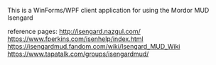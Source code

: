 This is a WinForms/WPF client application for using the Mordor MUD Isengard

reference pages:
http://isengard.nazgul.com/
https://www.fperkins.com/isenhelp/index.html
https://isengardmud.fandom.com/wiki/Isengard_MUD_Wiki
https://www.tapatalk.com/groups/isengardmud/